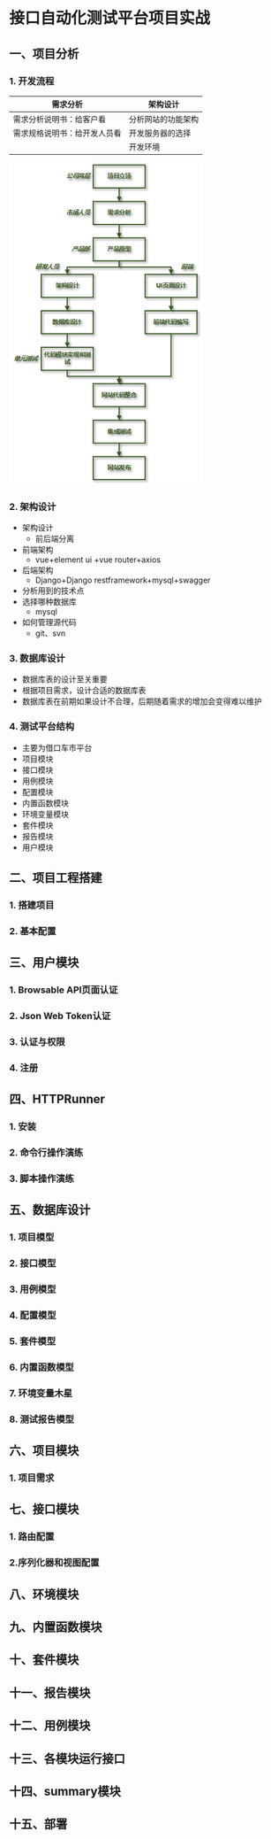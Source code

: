 # 接口自动化测试平台项目实战

## 一、项目分析

### 1. 开发流程

| 需求分析                     | 架构设计           |
| ---------------------------- | ------------------ |
| 需求分析说明书：给客户看     | 分析网站的功能架构 |
| 需求规格说明书：给开发人员看 | 开发服务器的选择   |
|                              | 开发环境           |

![1585324002263](%E6%8E%A5%E5%8F%A3%E8%87%AA%E5%8A%A8%E5%8C%96%E6%B5%8B%E8%AF%95%E5%B9%B3%E5%8F%B0%E9%A1%B9%E7%9B%AE%E5%AE%9E%E6%88%98.assets/1585324002263.png)

### 2. 架构设计

- 架构设计
  - 前后端分离
- 前端架构
  - vue+element ui +vue router+axios
- 后端架构
  - Django+Django restframework+mysql+swagger
- 分析用到的技术点
- 选择哪种数据库
  - mysql
- 如何管理源代码
  - git、svn

### 3. 数据库设计

- 数据库表的设计至关重要
- 根据项目需求，设计合适的数据库表
- 数据库表在前期如果设计不合理，后期随着需求的增加会变得难以维护

### 4. 测试平台结构

- 主要为借口车市平台
- 项目模块
- 接口模块
- 用例模块
- 配置模块
- 内置函数模块
- 环境变量模块
- 套件模块
- 报告模块
- 用户模块

## 二、项目工程搭建

### 1. 搭建项目

### 2. 基本配置

## 三、用户模块

### 1. Browsable API页面认证

### 2. Json Web Token认证

### 3. 认证与权限

### 4. 注册

## 四、HTTPRunner

### 1. 安装

### 2. 命令行操作演练

### 3. 脚本操作演练

## 五、数据库设计

### 1. 项目模型

### 2. 接口模型

### 3. 用例模型

### 4. 配置模型

### 5. 套件模型

### 6. 内置函数模型

### 7. 环境变量木星

### 8. 测试报告模型

## 六、项目模块

### 1. 项目需求

## 七、接口模块

### 1. 路由配置

### 2.序列化器和视图配置

## 八、环境模块

## 九、内置函数模块

## 十、套件模块

## 十一、报告模块

## 十二、用例模块

## 十三、各模块运行接口

## 十四、summary模块

## 十五、部署



